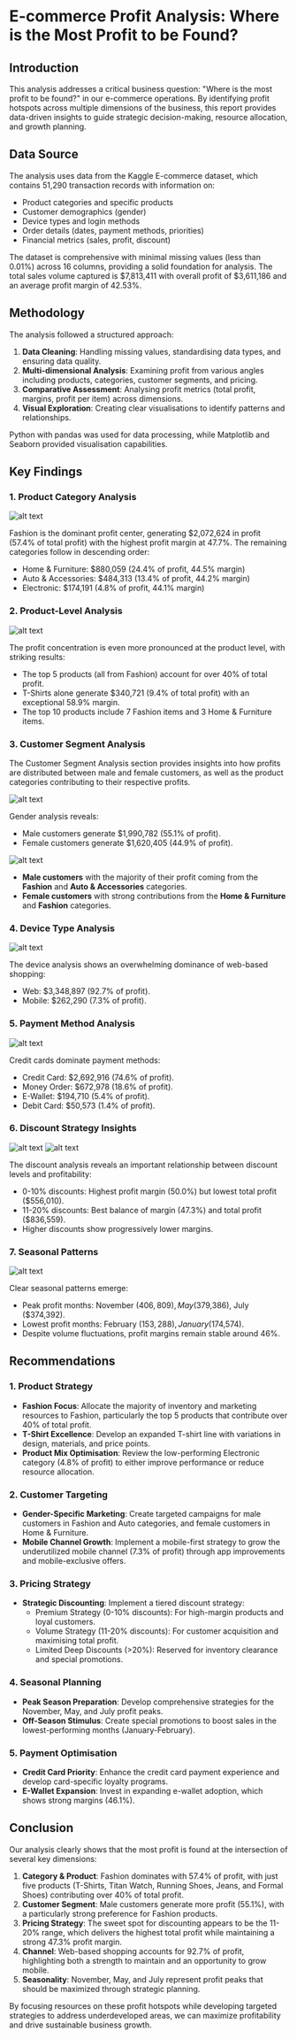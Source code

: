 # E-commerce Profit Analysis: Where is the Most Profit to be Found?

## Introduction
This analysis addresses a critical business question: "Where is the most profit to be found?" in our e-commerce operations. By identifying profit hotspots across multiple dimensions of the business, this report provides data-driven insights to guide strategic decision-making, resource allocation, and growth planning.

## Data Source
The analysis uses data from the Kaggle E-commerce dataset, which contains 51,290 transaction records with information on:
- Product categories and specific products
- Customer demographics (gender)
- Device types and login methods
- Order details (dates, payment methods, priorities)
- Financial metrics (sales, profit, discount)

The dataset is comprehensive with minimal missing values (less than 0.01%) across 16 columns, providing a solid foundation for analysis. The total sales volume captured is $7,813,411 with overall profit of $3,611,186 and an average profit margin of 42.53%.

## Methodology
The analysis followed a structured approach:
1. **Data Cleaning**: Handling missing values, standardising data types, and ensuring data quality.
2. **Multi-dimensional Analysis**: Examining profit from various angles including products, categories, customer segments, and pricing.
3. **Comparative Assessment**: Analysing profit metrics (total profit, margins, profit per item) across dimensions.
4. **Visual Exploration**: Creating clear visualisations to identify patterns and relationships.

Python with pandas was used for data processing, while Matplotlib and Seaborn provided visualisation capabilities.

## Key Findings

### 1. Product Category Analysis

![alt text](category_analysis.png)

Fashion is the dominant profit center, generating $2,072,624 in profit (57.4% of total profit) with the highest profit margin at 47.7%. The remaining categories follow in descending order:
- Home & Furniture: $880,059 (24.4% of profit, 44.5% margin)
- Auto & Accessories: $484,313 (13.4% of profit, 44.2% margin)
- Electronic: $174,191 (4.8% of profit, 44.1% margin)

### 2. Product-Level Analysis

![alt text](top_products_chart.png)

The profit concentration is even more pronounced at the product level, with striking results:
- The top 5 products (all from Fashion) account for over 40% of total profit.
- T-Shirts alone generate $340,721 (9.4% of total profit) with an exceptional 58.9% margin.
- The top 10 products include 7 Fashion items and 3 Home & Furniture items.

### 3. Customer Segment Analysis

The Customer Segment Analysis section provides insights into how profits are distributed between male and female customers, as well as the product categories contributing to their respective profits.

![alt text](profit_by_gender.png)

Gender analysis reveals:
- Male customers generate $1,990,782 (55.1% of profit).
- Female customers generate $1,620,405 (44.9% of profit).

![alt text](gender_category_profit.png)

- **Male customers** with the majority of their profit coming from the **Fashion** and **Auto & Accessories** categories.
- **Female customers** with strong contributions from the **Home & Furniture** and **Fashion** categories.

### 4. Device Type Analysis

![alt text](profit_by_device_type.png)

The device analysis shows an overwhelming dominance of web-based shopping:
- Web: $3,348,897 (92.7% of profit).
- Mobile: $262,290 (7.3% of profit).

### 5. Payment Method Analysis

![alt text](payment_method_analysis.png)

Credit cards dominate payment methods:
- Credit Card: $2,692,916 (74.6% of profit).
- Money Order: $672,978 (18.6% of profit).
- E-Wallet: $194,710 (5.4% of profit).
- Debit Card: $50,573 (1.4% of profit).

### 6. Discount Strategy Insights

![alt text](discount_margin_impact.png)
![alt text](discount_profit.png)

The discount analysis reveals an important relationship between discount levels and profitability:
- 0-10% discounts: Highest profit margin (50.0%) but lowest total profit ($556,010).
- 11-20% discounts: Best balance of margin (47.3%) and total profit ($836,559).
- Higher discounts show progressively lower margins.

### 7. Seasonal Patterns

![alt text](monthly_profit_chart.png)

Clear seasonal patterns emerge:
- Peak profit months: November ($406,809), May ($379,386), July ($374,392).
- Lowest profit months: February ($153,288), January ($174,574).
- Despite volume fluctuations, profit margins remain stable around 46%.

## Recommendations

### 1. Product Strategy
- **Fashion Focus**: Allocate the majority of inventory and marketing resources to Fashion, particularly the top 5 products that contribute over 40% of total profit.
- **T-Shirt Excellence**: Develop an expanded T-shirt line with variations in design, materials, and price points.
- **Product Mix Optimisation**: Review the low-performing Electronic category (4.8% of profit) to either improve performance or reduce resource allocation.

### 2. Customer Targeting
- **Gender-Specific Marketing**: Create targeted campaigns for male customers in Fashion and Auto categories, and female customers in Home & Furniture.
- **Mobile Channel Growth**: Implement a mobile-first strategy to grow the underutilized mobile channel (7.3% of profit) through app improvements and mobile-exclusive offers.

### 3. Pricing Strategy
- **Strategic Discounting**: Implement a tiered discount strategy:
  - Premium Strategy (0-10% discounts): For high-margin products and loyal customers.
  - Volume Strategy (11-20% discounts): For customer acquisition and maximising total profit.
  - Limited Deep Discounts (>20%): Reserved for inventory clearance and special promotions.

### 4. Seasonal Planning
- **Peak Season Preparation**: Develop comprehensive strategies for the November, May, and July profit peaks.
- **Off-Season Stimulus**: Create special promotions to boost sales in the lowest-performing months (January-February).

### 5. Payment Optimisation
- **Credit Card Priority**: Enhance the credit card payment experience and develop card-specific loyalty programs.
- **E-Wallet Expansion**: Invest in expanding e-wallet adoption, which shows strong margins (46.1%).

## Conclusion
Our analysis clearly shows that the most profit is found at the intersection of several key dimensions:
1. **Category & Product**: Fashion dominates with 57.4% of profit, with just five products (T-Shirts, Titan Watch, Running Shoes, Jeans, and Formal Shoes) contributing over 40% of total profit.
2. **Customer Segment**: Male customers generate more profit (55.1%), with a particularly strong preference for Fashion products.
3. **Pricing Strategy**: The sweet spot for discounting appears to be the 11-20% range, which delivers the highest total profit while maintaining a strong 47.3% profit margin.
4. **Channel**: Web-based shopping accounts for 92.7% of profit, highlighting both a strength to maintain and an opportunity to grow mobile.
5. **Seasonality**: November, May, and July represent profit peaks that should be maximized through strategic planning.

By focusing resources on these profit hotspots while developing targeted strategies to address underdeveloped areas, we can maximize profitability and drive sustainable business growth.